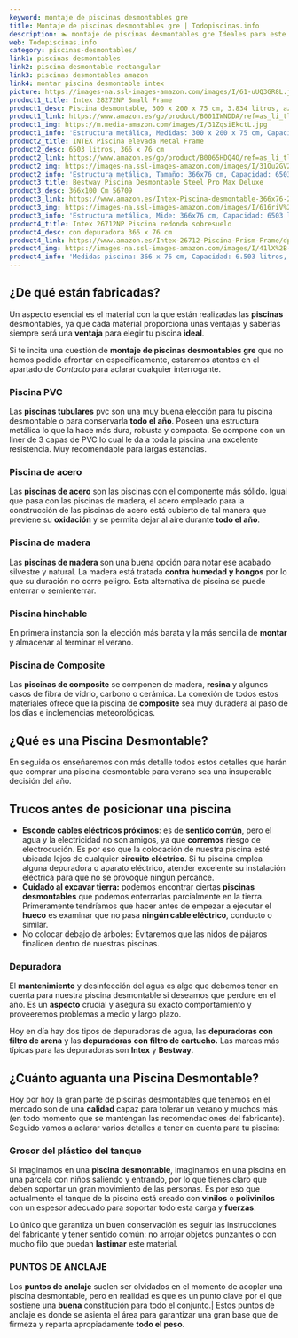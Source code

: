 ```yaml
---
keyword: montaje de piscinas desmontables gre
title: Montaje de piscinas desmontables gre | Todopiscinas.info
description: 🏊 montaje de piscinas desmontables gre Ideales para este verano 2021. Aquí puedes comprar montaje de piscinas desmontables gre y comparar con otras similares. No dejes escapar montaje de piscinas desmontables gre a un precio realmente tentador.
web: Todopiscinas.info
category: piscinas-desmontables/
link1: piscinas desmontables
link2: piscina desmontable rectangular
link3: piscinas desmontables amazon
link4: montar piscina desmontable intex
picture: https://images-na.ssl-images-amazon.com/images/I/61-uUQ3GR8L.jpg
product1_title: Intex 28272NP Small Frame
product1_desc: Piscina desmontable, 300 x 200 x 75 cm, 3.834 litros, azul
product1_link: https://www.amazon.es/gp/product/B001IWNDDA/ref=as_li_tl?ie=UTF8&camp=3638&creative=24630&creativeASIN=B001IWNDDA&linkCode=as2&tag=todopiscinas0e-21&linkId=25b9d647487c889cb6ef56ed63f50ca1
product1_img: https://m.media-amazon.com/images/I/31ZqsiEkctL.jpg
product1_info: 'Estructura metálica, Medidas: 300 x 200 x 75 cm, Capacidad: 3.834 litros, Para 6 personas (+ 6 años), Fácil montaje, Forma rectangular'
product2_title: INTEX Piscina elevada Metal Frame
product2_desc: 6503 litros, 366 x 76 cm
product2_link: https://www.amazon.es/gp/product/B0065HDQ4O/ref=as_li_tl?ie=UTF8&camp=3638&creative=24630&creativeASIN=B0065HDQ4O&linkCode=as2&tag=todopiscinas0e-21&linkId=ed2430e3ba564d3527ee103df33ed7b3
product2_img: https://images-na.ssl-images-amazon.com/images/I/31Ou2GV2SAL.jpg
product2_info: 'Estructura metálica, Tamaño: 366x76 cm, Capacidad: 6503 litros, Forma circular, De 4 a 7 personas (+6 años)'
product3_title: Bestway Piscina Desmontable Steel Pro Max Deluxe
product3_desc: 366x100 Cm 56709
product3_link: https://www.amazon.es/Intex-Piscina-desmontable-366x76-28210NP/dp/B0065HDQ4O?__mk_es_ES=%C3%85M%C3%85%C5%BD%C3%95%C3%91&crid=25UQGV9HG2INI&dchild=1&keywords=piscinas+desmontables&qid=1615854176&sprefix=piscinas+dem%2Caps%2C201&sr=8-5&linkCode=ll1&tag=todopiscinas0e-21&linkId=34f200977c6cbaab1f3f4d9ac0e64755&language=es_ES&ref_=as_li_ss_tl
product3_img: https://images-na.ssl-images-amazon.com/images/I/616riV%2BiY3L.jpg
product3_info: 'Estructura metálica, Mide: 366x76 cm, Capacidad: 6503 litros, De 4 a 7 personas mayores de 6 años, Forma circular, Tecnología Super-Tough'
product4_title: Intex 26712NP Piscina redonda sobresuelo
product4_desc: con depuradora 366 x 76 cm
product4_link: https://www.amazon.es/Intex-26712-Piscina-Prism-Frame/dp/B07FB823GL?__mk_es_ES=%C3%85M%C3%85%C5%BD%C3%95%C3%91&dchild=1&keywords=piscinas+desmontables+con+depuradora&qid=1615936418&sr=8-5&linkCode=ll1&tag=todopiscinas0e-21&linkId=d98699de7830cd471766fa1daa36de34&language=es_ES&ref_=as_li_ss_tl
product4_img: https://images-na.ssl-images-amazon.com/images/I/41lX%2B-YpibL.jpg
product4_info: 'Medidas piscina: 366 x 76 cm, Capacidad: 6.503 litros, Incluye depuradora de cartucha A, Lona resistente triple capa'
---
```



<brand-panel :title=product1_title :desc=product1_desc :img=product1_img :link=product1_link></brand-panel>


## ¿De qué  están fabricadas?

Un aspecto esencial es el material con la que están realizadas las **piscinas** desmontables, ya que cada material proporciona unas ventajas y saberlas siempre será una **ventaja** para elegir tu piscina **ideal**.

Si te incita una cuestión de **montaje de piscinas desmontables gre** que no hemos podido afrontar en específicamente, estaremos atentos en el apartado de _Contacto_ para aclarar cualquier interrogante.


### Piscina  PVC

Las **piscinas tubulares** pvc son una muy buena elección para tu piscina desmontable o para conservarla **todo el año**. Poseen una estructura metálica lo que la hace más dura, robusta y compacta. Se compone con un liner de 3 capas de PVC lo cual le da a toda la piscina una excelente resistencia. Muy recomendable para largas estancias.


### Piscina de acero

Las **piscinas de acero** son las piscinas con el componente más sólido. Igual que pasa con las piscinas de madera, el acero empleado para la construcción de las piscinas de acero está cubierto de tal manera que previene su **oxidación** y se permita dejar al aire durante **todo el año**.


### Piscina de madera

Las **piscinas de madera** son una buena opción para notar ese acabado silvestre y natural. La madera está tratada **contra humedad y hongos** por lo que su duración no corre peligro. Esta alternativa de piscina se puede enterrar o semienterrar.


### Piscina hinchable

En primera instancia son la elección más barata y la más sencilla de **montar** y almacenar al terminar el verano.


### Piscina de Composite

Las **piscinas de composite** se componen de madera, **resina** y algunos casos de fibra de vidrio, carbono o cerámica. La conexión de todos estos materiales ofrece que la piscina de **composite** sea muy duradera al paso de los días e inclemencias meteorológicas.

<external-banner></external-banner>


<stats-list :link1=link1 :link2=link2 :link3=link3 :link4=link4 :category=category></stats-list>
## ¿Qué es una Piscina Desmontable?



En seguida os enseñaremos con más detalle todos estos detalles que harán que comprar una piscina desmontable para verano sea una insuperable decisión del año.


## Trucos antes de posicionar una piscina



*   **Esconde cables eléctricos próximos**: es de **sentido común**, pero el agua y la electricidad no son amigos, ya que **corremos** riesgo de electrocución. Es por eso que la colocación de nuestra piscina esté ubicada lejos de cualquier **circuito eléctrico**. Si tu piscina emplea alguna depuradora o aparato eléctrico, atender excelente su instalación eléctrica para que no se provoque ningún percance.
*   **Cuidado al excavar tierra:** podemos encontrar ciertas **piscinas desmontables** que podemos enterrarlas parcialmente en la tierra. Primeramente tendríamos que hacer antes de empezar a ejecutar el **hueco** es examinar que no pasa **ningún cable eléctrico**, conducto o similar.
*   No colocar debajo de árboles: Evitaremos que las nidos de pájaros finalicen dentro de nuestras piscinas.


### Depuradora

El **mantenimiento** y desinfección del agua es algo que debemos tener en cuenta para nuestra piscina desmontable si deseamos que perdure en el año. Es un **aspecto** crucial y asegura su exacto comportamiento y proveeremos problemas a medio y largo plazo.

Hoy en día hay dos tipos de depuradoras de agua, las **depuradoras con filtro de arena** y  las **depuradoras** **con filtro de cartucho.** Las marcas más típicas para las depuradoras son **Intex** y **Bestway**.


## ¿Cuánto aguanta una Piscina Desmontable?

Hoy por hoy la gran parte de piscinas desmontables que tenemos en el mercado son de una **calidad** capaz para tolerar un verano y muchos más (en todo momento que se mantengan las recomendaciones del fabricante). Seguido vamos a aclarar varios detalles a tener en cuenta para tu piscina:


### Grosor del plástico del tanque

Si imaginamos en una **piscina desmontable**, imaginamos en una piscina en una parcela con niños saliendo y entrando, por lo que tienes claro que deben soportar un gran movimiento de las personas. Es por eso que actualmente el tanque de la piscina está creado con **vinilos** o **polivinilos** con un espesor adecuado para soportar todo esta carga y **fuerzas**.

Lo único que garantiza un	 buen conservación es seguir las instrucciones del fabricante y tener sentido común: no arrojar objetos punzantes o con mucho filo que puedan **lastimar** este material.


### PUNTOS DE ANCLAJE

Los **puntos de anclaje** suelen ser olvidados en el momento de acoplar una piscina desmontable, pero en realidad es que es un punto clave por el que sostiene una **buena** constitución para todo el conjunto.| Estos puntos de anclaje es donde se asienta el área para garantizar una gran base que de firmeza y reparta apropiadamente **todo el peso**.